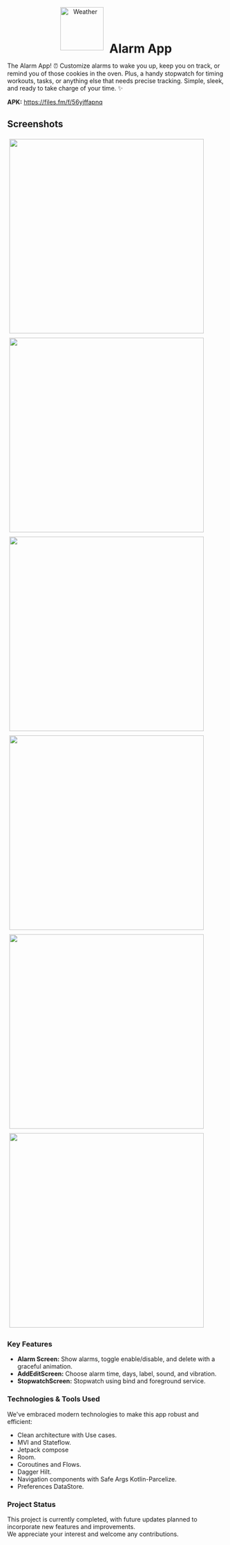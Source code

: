 <div align="center">  
  <img src="https://i.imgur.com/lDFeoWJ.png" alt="Weather" style="width: 100px; height: 100px; object-fit: contain; margin-right: 10px;">  
 <h1 style="display: inline-block; margin: 0; vertical-align: middle;">Alarm App</h1>  
</div>  


The Alarm App! ⏰ Customize alarms to wake you up, keep you on track, or remind you of those cookies in the oven. 
Plus, a handy stopwatch for timing workouts, tasks, or anything else that needs precise tracking. Simple, sleek, and ready to take charge of your time. ✨

**APK:** https://files.fm/f/56yjffapnq

## Screenshots
<div style="display:flex; flex-wrap:wrap;">
  <img src="https://i.imgur.com/6BQa0hl.gif" style="flex:1; margin:5px;" height="450">
  <img src="https://i.imgur.com/xzq4GYI.gif" style="flex:1; margin:5px;" height="450">
  <img src="https://i.imgur.com/lnyqM3R.png" style="flex:1; margin:5px;" height="450">
  <img src="https://i.imgur.com/kyG0YuP.gif" style="flex:1; margin:5px;" height="450">
  <img src="https://i.imgur.com/vYGHOda.gif" style="flex:1; margin:5px;" height="450">
  <img src="https://i.imgur.com/uu0cIIs.gif" style="flex:1; margin:5px;" height="450">
</div>



### Key Features
  - **Alarm Screen:** Show alarms, toggle enable/disable, and delete with a graceful animation.
  - **AddEditScreen:** Choose alarm time, days, label, sound, and vibration.
  - **StopwatchScreen:** Stopwatch using bind and foreground service.

### Technologies & Tools Used

We've embraced modern technologies to make this app robust and efficient:

- Clean architecture with Use cases.
- MVI and Stateflow.
- Jetpack compose
- Room.
- Coroutines and Flows.
- Dagger Hilt.
- Navigation components with Safe Args Kotlin-Parcelize.
- Preferences DataStore.

### Project Status

This project is currently completed, with future updates planned to incorporate new features and improvements.\
We appreciate your interest and welcome any contributions.
